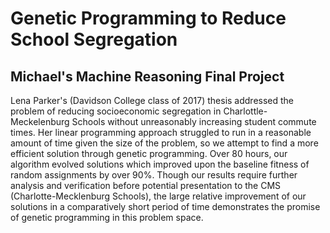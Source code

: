 # Genetic Programming to Reduce School Segregation
## Michael's Machine Reasoning Final Project

Lena Parker's (Davidson College class of 2017) thesis addressed the problem of reducing socioeconomic segregation in Charlottle-Meckelenburg Schools without
unreasonably increasing student commute times. Her linear programming approach struggled to run in a reasonable amount of time given the size of the problem, 
so we attempt to find a more efficient solution through genetic programming. Over 80 hours, our algorithm evolved solutions which improved upon the baseline 
fitness of random assignments by over 90\%.  Though our results require further analysis and verification before potential presentation to the CMS (Charlotte-Mecklenburg Schools), the large relative improvement of our solutions in a comparatively short period of time demonstrates the promise of genetic programming in this problem space. 
